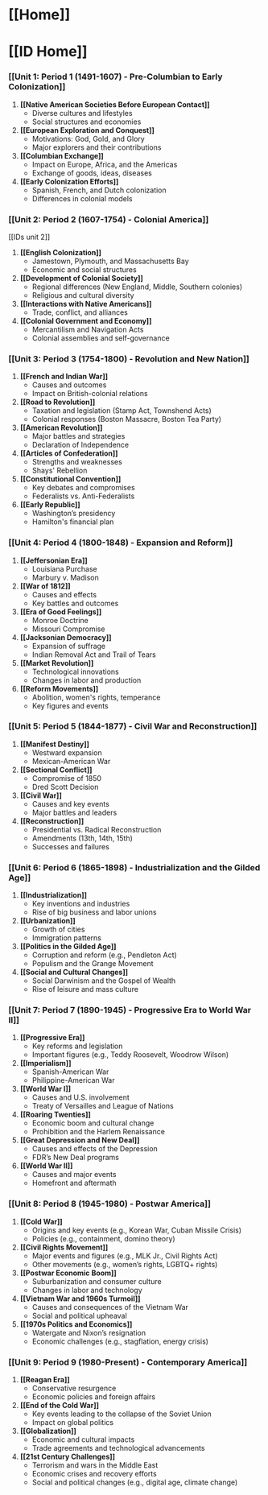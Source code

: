 # [[Home]]

# [[ID Home]]

### [[Unit 1: Period 1 (1491-1607) - Pre-Columbian to Early Colonization]]

1. **[[Native American Societies Before European Contact]]**
    - Diverse cultures and lifestyles
    - Social structures and economies
2. **[[European Exploration and Conquest]]**
    - Motivations: God, Gold, and Glory
    - Major explorers and their contributions                                                                           
3. **[[Columbian Exchange]]**
    - Impact on Europe, Africa, and the Americas
    - Exchange of goods, ideas, diseases
4. **[[Early Colonization Efforts]]**
    - Spanish, French, and Dutch colonization
    - Differences in colonial models

### [[Unit 2: Period 2 (1607-1754) - Colonial America]]
[[IDs unit 2]]
1. **[[English Colonization]]**
    - Jamestown, Plymouth, and Massachusetts Bay
    - Economic and social structures
2. **[[Development of Colonial Society]]**
    - Regional differences (New England, Middle, Southern colonies)
    - Religious and cultural diversity
3. **[[Interactions with Native Americans]]**
    - Trade, conflict, and alliances
4. **[[Colonial Government and Economy]]**
    - Mercantilism and Navigation Acts
    - Colonial assemblies and self-governance

### [[Unit 3: Period 3 (1754-1800) - Revolution and New Nation]]

1. **[[French and Indian War]]**
    - Causes and outcomes
    - Impact on British-colonial relations
2. **[[Road to Revolution]]**
    - Taxation and legislation (Stamp Act, Townshend Acts)
    - Colonial responses (Boston Massacre, Boston Tea Party)
3. **[[American Revolution]]**
    - Major battles and strategies
    - Declaration of Independence
4. **[[Articles of Confederation]]**
    - Strengths and weaknesses
    - Shays' Rebellion
5. **[[Constitutional Convention]]**
    - Key debates and compromises
    - Federalists vs. Anti-Federalists
6. **[[Early Republic]]**
    - Washington’s presidency
    - Hamilton's financial plan

### [[Unit 4: Period 4 (1800-1848) - Expansion and Reform]]

1. **[[Jeffersonian Era]]**
    - Louisiana Purchase
    - Marbury v. Madison
2. **[[War of 1812]]**
    - Causes and effects
    - Key battles and outcomes
3. **[[Era of Good Feelings]]**
    - Monroe Doctrine
    - Missouri Compromise
4. **[[Jacksonian Democracy]]**
    - Expansion of suffrage
    - Indian Removal Act and Trail of Tears
5. **[[Market Revolution]]**
    - Technological innovations
    - Changes in labor and production
6. **[[Reform Movements]]**
    - Abolition, women's rights, temperance
    - Key figures and events

### [[Unit 5: Period 5 (1844-1877) - Civil War and Reconstruction]]

1. **[[Manifest Destiny]]**
    - Westward expansion
    - Mexican-American War
2. **[[Sectional Conflict]]**
    - Compromise of 1850
    - Dred Scott Decision
3. **[[Civil War]]**
    - Causes and key events
    - Major battles and leaders
4. **[[Reconstruction]]**
    - Presidential vs. Radical Reconstruction
    - Amendments (13th, 14th, 15th)
    - Successes and failures

### [[Unit 6: Period 6 (1865-1898) - Industrialization and the Gilded Age]]

1. **[[Industrialization]]**
    - Key inventions and industries
    - Rise of big business and labor unions
2. **[[Urbanization]]**
    - Growth of cities
    - Immigration patterns
3. **[[Politics in the Gilded Age]]**
    - Corruption and reform (e.g., Pendleton Act)
    - Populism and the Grange Movement
4. **[[Social and Cultural Changes]]**
    - Social Darwinism and the Gospel of Wealth
    - Rise of leisure and mass culture

### [[Unit 7: Period 7 (1890-1945) - Progressive Era to World War II]]

1. **[[Progressive Era]]**
    - Key reforms and legislation
    - Important figures (e.g., Teddy Roosevelt, Woodrow Wilson)
2. **[[Imperialism]]**
    - Spanish-American War
    - Philippine-American War
3. **[[World War I]]**
    - Causes and U.S. involvement
    - Treaty of Versailles and League of Nations
4. **[[Roaring Twenties]]**
    - Economic boom and cultural change
    - Prohibition and the Harlem Renaissance
5. **[[Great Depression and New Deal]]**
    - Causes and effects of the Depression
    - FDR’s New Deal programs
6. **[[World War II]]**
    - Causes and major events
    - Homefront and aftermath

### [[Unit 8: Period 8 (1945-1980) - Postwar America]]

1. **[[Cold War]]**
    - Origins and key events (e.g., Korean War, Cuban Missile Crisis)
    - Policies (e.g., containment, domino theory)
2. **[[Civil Rights Movement]]**
    - Major events and figures (e.g., MLK Jr., Civil Rights Act)
    - Other movements (e.g., women’s rights, LGBTQ+ rights)
3. **[[Postwar Economic Boom]]**
    - Suburbanization and consumer culture
    - Changes in labor and technology
4. **[[Vietnam War and 1960s Turmoil]]**
    - Causes and consequences of the Vietnam War
    - Social and political upheaval
5. **[[1970s Politics and Economics]]**
    - Watergate and Nixon’s resignation
    - Economic challenges (e.g., stagflation, energy crisis)

### [[Unit 9: Period 9 (1980-Present) - Contemporary America]]

1. **[[Reagan Era]]**
    - Conservative resurgence
    - Economic policies and foreign affairs
2. **[[End of the Cold War]]**
    - Key events leading to the collapse of the Soviet Union
    - Impact on global politics
3. **[[Globalization]]**
    - Economic and cultural impacts
    - Trade agreements and technological advancements
4. **[[21st Century Challenges]]**
    - Terrorism and wars in the Middle East
    - Economic crises and recovery efforts
    - Social and political changes (e.g., digital age, climate change)